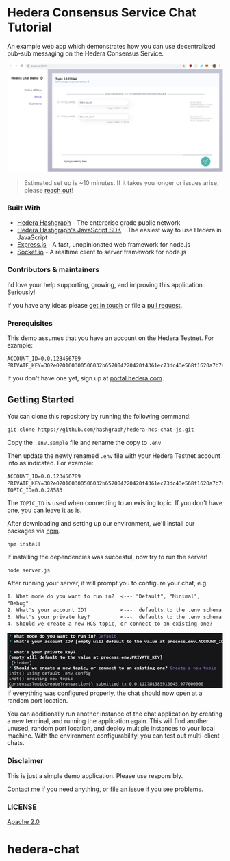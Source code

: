 # Hedera Consensus Service Chat Tutorial

An example web app which demonstrates how you can use decentralized pub-sub messaging on the Hedera Consensus Service.

![UI](images/ui.jpg)

> Estimated set up is ~10 minutes. If it takes you longer or issues arise, please [reach out](https://github.com/hashgraph/hedera-hcs-chat-js/issues)!

### Built With

- [Hedera Hashgraph](https://www.hedera.com/) - The enterprise grade public network
- [Hedera Hashgraph's JavaScript SDK](https://github.com/hashgraph/hedera-sdk-js) - The easiest way to use Hedera in JavaScript
- [Express.js](https://expressjs.com/) - A fast, unopinionated web framework for node.js
- [Socket.io](https://socket.io/) - A realtime client to server framework for node.js

### Contributors & maintainers

I'd love your help supporting, growing, and improving this application. Seriously!

If you have any ideas please [get in touch](https://twitter.com/cooper_kunz) or file a [pull request](https://github.com/hashgraph/hedera-hcs-chat-js/pulls).

### Prerequisites

This demo assumes that you have an account on the Hedera Testnet. For example:

```
ACCOUNT_ID=0.0.123456789
PRIVATE_KEY=302e020100300506032b657004220420f4361ec73dc43e568f1620a7b7ecb7330790b8a1c7620f1ce353aa1de4f0eaa6
```

If you don't have one yet, sign up at [portal.hedera.com](https://portal.hedera.com/).

## Getting Started

You can clone this repository by running the following command:

```
git clone https://github.com/hashgraph/hedera-hcs-chat-js.git
```

Copy the `.env.sample` file and rename the copy to `.env`

Then update the newly renamed `.env` file with your Hedera Testnet account info as indicated. For example:

```
ACCOUNT_ID=0.0.123456789
PRIVATE_KEY=302e020100300506032b657004220420f4361ec73dc43e568f1620a7b7ecb7330790b8a1c7620f1ce353aa1de4f0eaa6
TOPIC_ID=0.0.28583
```
The `TOPIC_ID` is used when connecting to an existing topic. If you don't have one, you can leave it as is.

After downloading and setting up our environment, we'll install our packages via [npm](https://docs.npmjs.com/about-npm/).

```
npm install
```

If installing the dependencies was succesful, now try to run the server!

```
node server.js
```

After running your server, it will prompt you to configure your chat, e.g.

```
1. What mode do you want to run in?  <--- "Default", "Minimal", "Debug"
2. What's your account ID?           <---  defaults to the .env schema
3. What's your private key?          <---  defaults to the .env schema
4. Should we create a new HCS topic, or connect to an existing one?
```
![Set up](images/initalize.jpg)
If everything was configured properly, the chat should now open at a random port location.

You can additionally run another instance of the chat application by creating a new terminal, and running the application again. This will find another unused, random port location, and deploy multiple instances to your local machine. With the environment configurability, you can test out multi-client chats.

### Disclaimer

This is just a simple demo application. Please use responsibly.

[Contact me](https://twitter.com/cooper_kunz) if you need anything, or [file an issue](/issues) if you see problems.

### LICENSE

[Apache 2.0](LICENSE)
# hedera-chat
